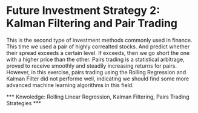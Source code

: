 # Future Investment Strategy 2: Kalman Filtering and Pair Trading

This is the second type of investment methods commonly used in finance. This time we used a pair of highly correalted stocks. And predict whether 
their spread exceeds a certain level. If exceeds, then we go short the one with a higher price than the other. Pairs trading is a statistical
arbitrage, proved to receive smoothly and steadily increasing returns for pairs. However, in this exercise, pairs trading using the Rolling Regression
and Kalman Filter did not performe well, indicating we should find some more advanced machine learning algorithms in this field.

*** Knwoledge: Rolling Linear Regression, Kalman Filtering, Pairs Trading Strategies ***

